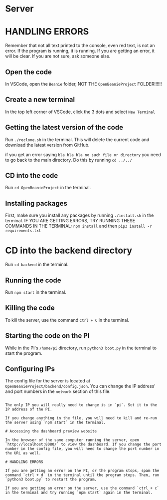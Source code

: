 # Server

# HANDLING ERRORS

Remember that not all text printed to the console, even red text, is not an error. If the program is running, it is running. If you are getting an error, it will be clear. If you are not sure, ask someone else.

## Open the code

In VSCode, open the `Beanie` folder, NOT THE `OpenBeanieProject` FOLDER!!!!!!

## Create a new terminal

In the top left corner of VSCode, click the 3 dots and select `New Terminal`

## Getting the latest version of the code

Run `./reclone.sh` in the terminal. This will delete the current code and download the latest version from GitHub.

if you get an error saying `bla bla bla no such file or directory` you need to go back to the main directory. Do this by running `cd ../../`

## CD into the code

Run `cd OpenBeanieProject` in the terminal.

## Installing packages

First, make sure you install any packages by running `./install.sh` in the terminal.
IF YOU ARE GETTING ERRORS, TRY RUNNING THESE COMMANDS IN THE TERMINAL: `npm install` and then `pip3 install -r requirements.txt`

# CD into the backend directory

Run `cd backend` in the terminal.

## Running the code

Run `npm start` in the terminal.

## Killing the code

To kill the server, use the command `Ctrl + C` in the terminal.

## Starting the code on the PI

While in the PI's `/home/pi` directory, run `python3 boot.py` in the terminal to start the program.

## Configuring IPs

The config file for the server is located at `OpenBeanieProject/backend/config.json`. You can change the IP address' and port numbers in the `network` section of this file.

```

The only IP you will really need to change is in `pi`. Set it to the IP address of the PI.

If you change anything in the file, you will need to kill and re-run the server using `npm start` in the terminal.

# Accessing the dashboard preview website

In the browser of the same computer running the server, open `http://localhost:8080/` to view the dashboard. If you change the port number in the config file, you will need to change the port number in the URL as well.

# HANDLING ERRORS

If you are getting an error on the PI, or the program stops, spam the command `ctrl + d` in the terminal until the program stops. Then, run `python3 boot.py` to restart the program.

If you are getting an error on the server, use the command `ctrl + c` in the terminal and try running `npm start` again in the terminal.
```
